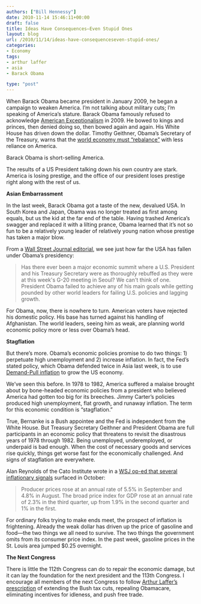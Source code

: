 ```yaml
---
authors: ["Bill Hennessy"]
date: 2010-11-14 15:46:11+00:00
draft: false
title: Ideas Have Consequences—Even Stupid Ones
layout: blog
url: /2010/11/14/ideas-have-consequenceseven-stupid-ones/
categories:
- Economy
tags:
- arthur laffer
- asia
- Barack Obama

type: "post"
---
```


When Barack Obama became president in January 2009, he began a campaign to weaken America. I’m not talking about military cuts; I’m speaking of America’s stature. Barack Obama famously refused to acknowledge [American Exceptionalism](https://www.realclearpolitics.com/articles/2009/10/26/promises_personality_cults_and_american_exceptionalism_98878.html) in 2009. He bowed to kings and princes, then denied doing so, then bowed again and again. His White House has driven down the dollar. Timothy Geithner, Obama’s Secretary of the Treasury, warns that the [world economy must “rebalance”](https://economictimes.indiatimes.com/news/international-business/Geithner-wants-rebalanced-world-economy-report/articleshow/6784960.cms) with less reliance on America.

 

Barack Obama is short-selling America. 

 

The results of a US President talking down his own country are stark. America is losing prestige, and the office of our president loses prestige right along with the rest of us.

 

**Asian Embarrassment**

 

In the last week, Barack Obama got a taste of the new, devalued USA. In South Korea and Japan, Obama was no longer treated as first among equals, but us the kid at the far end of the table. Having trashed America’s swagger and replaced it with a lilting prance, Obama learned that it’s not so fun to be a relatively young leader of relatively young nation whose prestige has taken a major blow.

 

From a [Wall Street Journal editorial](https://online.wsj.com/article/SB10001424052748704462704575609770024501384.html?mod=WSJ_Opinion_LEADTop), we see just how far the USA has fallen under Obama’s presidency:

 

>   
> 
> Has there ever been a major economic summit where a U.S. President and his Treasury Secretary were as thoroughly rebuffed as they were at this week's G-20 meeting in Seoul? We can't think of one. President Obama failed to achieve any of his main goals while getting pounded by other world leaders for failing U.S. policies and lagging growth.
> 
> 

 

For Obama, now, there is nowhere to turn. American voters have rejected his domestic policy. His base has turned against his handling of Afghanistan. The world leaders, seeing him as weak, are planning world economic policy more or less over Obama’s head. 

 

**Stagflation**

 

But there’s more. Obama’s economic policies promise to do two things: 1) perpetuate high unemployment and 2) increase inflation. In fact, the Fed’s stated policy, which Obama defended twice in Asia last week, is to use [Demand-Pull inflation](https://online.wsj.com/article/SB10001424052702303467004575574610003111250.html?KEYWORDS=bernanke) to grow the US economy.

 

We’ve seen this before. In 1978 to 1982, America suffered a malaise brought about by bone-headed economic policies from a president who believed America had gotten too big for its breeches. Jimmy Carter’s policies produced high unemployment, flat growth, and runaway inflation. The term for this economic condition is “stagflation.”

 

True, Bernanke is a Bush appointee and the Fed is independent from the White House. But Treasury Secretary Geithner and President Obama are full participants in an economic policy that threatens to revisit the disastrous years of 1978 through 1982. Being unemployed, underemployed, or underpaid is bad enough. When the cost of necessary goods and services rise quickly, things get worse fast for the economically challenged. And signs of stagflation are everywhere.

 

Alan Reynolds of the Cato Institute wrote in a [WSJ op-ed that several inflationary signals](https://online.wsj.com/article/SB10001424052702303467004575574610003111250.html?KEYWORDS=bernanke) surfaced in October:

 

>   
> 
> Producer prices rose at an annual rate of 5.5% in September and 4.8% in August. The broad price index for GDP rose at an annual rate of 2.3% in the third quarter, up from 1.9% in the second quarter and 1% in the first.
> 
> 

 

For ordinary folks trying to make ends meet, the prospect of inflation is frightening. Already the weak dollar has driven up the price of gasoline and food—the two things we all need to survive. The two things the government omits from its consumer price index. In the past week, gasoline prices in the St. Louis area jumped $0.25 overnight.

 

**The Next Congress**

 

There is little the 112th Congress can do to repair the economic damage, but it can lay the foundation for the next president and the 113th Congress. I encourage all members of the next Congress to follow [Arthur Laffer’s prescription](https://online.wsj.com/article/SB10001424052748703514904575602912888140050.html?KEYWORDS=arthur+laffer) of extending the Bush tax cuts, repealing Obamacare, eliminating incentives for idleness, and push free trade.
